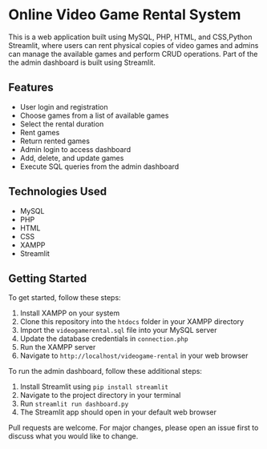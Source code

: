 # Online Video Game Rental System

This is a web application built using MySQL, PHP, HTML, and CSS,Python Streamlit, where users can rent physical copies of video games and admins can manage the available games and perform CRUD operations. Part of the the admin dashboard is built using Streamlit.

## Features

- User login and registration
- Choose games from a list of available games
- Select the rental duration
- Rent games
- Return rented games
- Admin login to access dashboard
- Add, delete, and update games
- Execute SQL queries from the admin dashboard

## Technologies Used

- MySQL
- PHP
- HTML
- CSS
- XAMPP
- Streamlit

## Getting Started

To get started, follow these steps:

1. Install XAMPP on your system
2. Clone this repository into the `htdocs` folder in your XAMPP directory
3. Import the `videogamerental.sql` file into your MySQL server
4. Update the database credentials in `connection.php`
5. Run the XAMPP server
6. Navigate to `http://localhost/videogame-rental` in your web browser

To run the admin dashboard, follow these additional steps:

1. Install Streamlit using `pip install streamlit`
2. Navigate to the project directory in your terminal
3. Run `streamlit run dashboard.py`
4. The Streamlit app should open in your default web browser

Pull requests are welcome. For major changes, please open an issue first to discuss what you would like to change.
